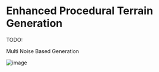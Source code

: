 # Enhanced Procedural Terrain Generation
 
TODO:

Multi Noise Based Generation

![image](https://media.discordapp.net/attachments/605856223983566848/1052975671690924104/image.png)
